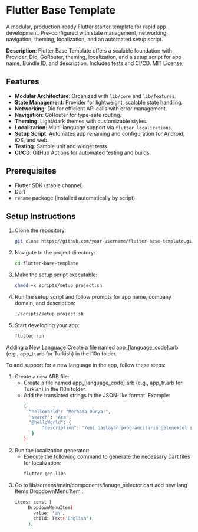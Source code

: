 # Flutter Base Template

A modular, production-ready Flutter starter template for rapid app development. Pre-configured with state management, networking, navigation, theming, localization, and an automated setup script.

**Description**: Flutter Base Template offers a scalable foundation with Provider, Dio, GoRouter, theming, localization, and a setup script for app name, Bundle ID, and description. Includes tests and CI/CD. MIT License.

## Features
- **Modular Architecture**: Organized with `lib/core` and `lib/features`.
- **State Management**: Provider for lightweight, scalable state handling.
- **Networking**: Dio for efficient API calls with error management.
- **Navigation**: GoRouter for type-safe routing.
- **Theming**: Light/dark themes with customizable styles.
- **Localization**: Multi-language support via `flutter_localizations`.
- **Setup Script**: Automates app renaming and configuration for Android, iOS, and web.
- **Testing**: Sample unit and widget tests.
- **CI/CD**: GitHub Actions for automated testing and builds.

## Prerequisites
- Flutter SDK (stable channel)
- Dart
- `rename` package (installed automatically by script)

## Setup Instructions
1. Clone the repository:
   ```bash
   git clone https://github.com/your-username/flutter-base-template.git
   ```
2. Navigate to the project directory:
   ```bash
   cd flutter-base-template
   ```
3. Make the setup script executable:
   ```bash
   chmod +x scripts/setup_project.sh
   ```
4. Run the setup script and follow prompts for app name, company domain, and description:
   ```bash
   ./scripts/setup_project.sh
   ```
5. Start developing your app:
   ```bash
   flutter run
   ```
Adding a New Language
Create a file named app_[language_code].arb (e.g., app_tr.arb for Turkish) in the l10n folder.

To add support for a new language in the app, follow these steps:

1. Create a new ARB file:
   - Create a file named app_[language_code].arb (e.g., app_tr.arb for Turkish) in the l10n folder.
   - Add the translated strings in the JSON-like format. Example:
      ```bash
      {
        "helloWorld": "Merhaba Dünya!",
        "search": "Ara",
        "@helloWorld": {
             "description": "Yeni başlayan programcıların geleneksel selamlaması"
         }
      }
      ```
2. Run the localization generator:
   - Execute the following command to generate the necessary Dart files for localization:
     ```bash
     flutter gen-l10n
     ```
3. Go to lib/screens/main/components/lanuge_selector.dart add new lang Items DropdownMenuTtem :
   ```bash
   items: const [
        DropdownMenuItem(
          value: 'en',
          child: Text('English'),
        ),
   ```
   
